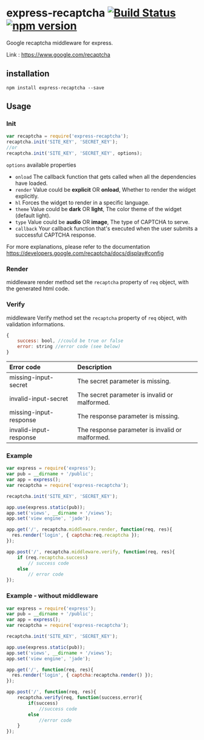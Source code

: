 # express-recaptcha [![Build Status][ci-image]][ci-url] [![npm version][npm-version-image]][npm-version-url]

Google recaptcha middleware for express.

Link : https://www.google.com/recaptcha

## installation
```shell
npm install express-recaptcha --save
```
## Usage
### Init
```javascript
var recaptcha = require('express-recaptcha');
recaptcha.init('SITE_KEY', 'SECRET_KEY');
//or
recaptcha.init('SITE_KEY', 'SECRET_KEY', options);
```
`options` available properties
* `onload` The callback function that gets called when all the dependencies have loaded.
* `render` Value could be **explicit** OR **onload**, Whether to render the widget explicitly.
* `hl` Forces the widget to render in a specific language.
* `theme` Value could be **dark** OR **light**, The color theme of the widget (default light).
* `type` Value could be **audio** OR **image**, The type of CAPTCHA to serve.
* `callback` Your callback function that's executed when the user submits a successful CAPTCHA response.


For more explanations, please refer to the documentation
https://developers.google.com/recaptcha/docs/display#config

### Render
middleware render method set the `recaptcha` property of `req` object, with the generated html code.

### Verify
middleware Verify method set the `recaptcha` property of `req` object, with validation informations.
```javascript
{
    success: bool, //could be true or false
    error: string //error code (see below)
}
```

| Error code    | Description   |
|:------------- |:-------------|
| missing-input-secret  | The secret parameter is missing. |
| invalid-input-secret      | The secret parameter is invalid or malformed.      |
| missing-input-response | The response parameter is missing.      |
| invalid-input-response | The response parameter is invalid or malformed.      |


### Example
```javascript
var express = require('express');
var pub = __dirname + '/public';
var app = express();
var recaptcha = require('express-recaptcha');

recaptcha.init('SITE_KEY', 'SECRET_KEY');

app.use(express.static(pub));
app.set('views', __dirname + '/views');
app.set('view engine', 'jade');

app.get('/', recaptcha.middleware.render, function(req, res){
  res.render('login', { captcha:req.recaptcha });
});

app.post('/', recaptcha.middleware.verify, function(req, res){
    if (req.recaptcha.success)
        // success code
    else
        // error code
});
```
### Example - without middleware
```javascript
var express = require('express');
var pub = __dirname + '/public';
var app = express();
var recaptcha = require('express-recaptcha');

recaptcha.init('SITE_KEY', 'SECRET_KEY');

app.use(express.static(pub));
app.set('views', __dirname + '/views');
app.set('view engine', 'jade');

app.get('/', function(req, res){
  res.render('login', { captcha:recaptcha.render() });
});

app.post('/', function(req, res){
    recaptcha.verify(req, function(success,error){
        if(success)
            //success code
        else
            //error code
    }
});
```
[ci-image]: https://travis-ci.org/pdupavillon/express-recaptcha.svg?branch=master
[ci-url]: https://travis-ci.org/pdupavillon/express-recaptcha
[npm-version-image]: https://badge.fury.io/js/express-recaptcha.svg
[npm-version-url]: http://badge.fury.io/js/express-recaptcha
